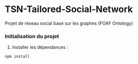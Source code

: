# TSN-Tailored-Social-Network
Projet de réseau social basé sur les graphes (FOAF Ontology)


### Initialisation du projet

1. Installer les dépendances :
```bash
npm install
